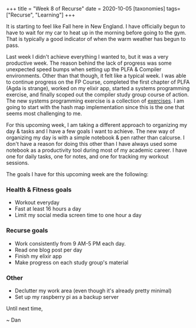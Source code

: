 +++
title = "Week 8 of Recurse"
date = 2020-10-05
[taxonomies]
tags=["Recurse", "Learning"]
+++

It is starting to feel like Fall here in New England. I have officially begun to have to wait for my car to heat up in the morning before going to the gym. That
is typically a good indicator of when the warm weather has begun to pass. 

Last week I didn't achieve everything I wanted to, but it was a very productive week. The reason behind the lack of progress was some unexpected speed bumps when setting up the PLFA & Compiler
environments. Other than that though, it felt like a typical week. I was able to continue progress on the FP Course, completed the first chapter of PLFA (Agda is strange), worked
on my elixir app, started a systems programming exercise, and finally scoped out the compiler study group course of action. The new systems programming exercise is a collection of
[exercises](https://www.inf.usi.ch/carzaniga/edu/sysprog17s/exercises.html). I am going to start with the hash map implementation since this is the one that seems most challenging to me.

For this upcoming week, I am taking a different approach to organizing my day & tasks and I have a few goals I want to achieve. The new way of organizing my day is with a simple notebook & pen
rather than calcurse. I don't have a reason for doing this other than I have always used some notebook as a productivity tool during most of my academic career. I have one for daily tasks,
one for notes, and one for tracking my workout sessions. 

The goals I have for this upcoming week are the following:

### Health & Fitness goals
* Workout everyday
* Fast at least 16 hours a day
* Limit my social media screen time to one hour a day

### Recurse goals
* Work consistently from 9 AM-5 PM each day.
* Read one blog post per day
* Finish my elixir app
* Make progress on each study group's material

### Other
* Declutter my work area (even though it's already pretty minimal)
* Set up my raspberry pi as a backup server

Until next time,

~ Dan
